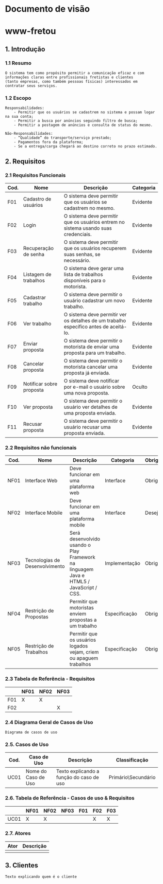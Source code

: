 # Documento de visão
# www-fretou
## 1. Introdução
### 1.1 Resumo

    O sistema tem como propósito permitir a comunicação eficaz e com informações claras entre profissionais fretistas e clientes
    (tanto empresas, como também pessoas físicas) interessados em contratar seus serviços.


### 1.2 Escopo

    Responsabilidades:
        - Permitir que os usuários se cadastrem no sistema e possam logar na sua conta;
        - Permitir a busca por anúncios seguindo filtro de busca;
        - Permitir a postagem de anúncios e consulta de status do mesmo.

    Não-Responsabilidades:
        - “Qualidade” do transporte/serviço prestado;
        - Pagamentos fora da plataforma;
        - Se a entrega/carga chegará ao destino correto no prazo estimado.

## 2. Requisitos

### 2.1 Requisitos Funcionais

| Cod. | Nome | Descrição | Categoria |
| -------- | -------- | -------- | -------- |
| F01 | Cadastro de usuários |	O sistema deve permitir que os usuários se cadastrem no mesmo. |	Evidente |
| F02 | Login |	O sistema deve permitir que os usuários entrem no sistema usando suas credenciais. |	Evidente |
| F03 | Recuperação de senha |	O sistema deve permitir que os usuários recuperem suas senhas, se necessário. |	Evidente |
| F04 | Listagem de  trabalhos |	O sistema deve gerar uma lista de trabalhos disponíveis para o motorista. |	Evidente |
| F05 | Cadastrar trabalho |	O sistema deve permitir o usuário cadastrar um novo trabalho. |	Evidente |
| F06 | Ver trabalho |	O sistema deve permitir ver os detalhes de um trabalho específico antes de aceitá-lo. |	Evidente |
| F07 | Enviar proposta |	 O sistema deve permitir o motorista de enviar uma proposta para um trabalho. |	Evidente |
| F08 | Cancelar proposta |	O sistema deve permitir o motorista cancelar uma proposta já enviada. |	Evidente |
| F09 | Notificar sobre proposta |	O sistema deve notificar por e-mail o usuário sobre uma nova proposta. |	Oculto |
| F10 | Ver proposta |	O sistema deve permitir o usuário ver detalhes de uma proposta enviada. |	Evidente |
| F11 | Recusar proposta |	O sistema deve permitir o usuário recusar uma proposta enviada. |	Evidente |

### 2.2 Requisitos não funcionais

| Cod. | Nome | Descrição | Categoria | Obrigatoriedade| Permanência |
| -------- | -------- | -------- | -------- | -------- | -------- |
| NF01 | Interface Web |	Deve funcionar em uma plataforma web |	Interface | Obrigatório | Permanente |
| NF02 | Interface Mobile |	Deve funcionar em uma plataforma mobile |	Interface | Desejável | Transitório |
| NF03 | Tecnologias de Desenvolvimento |	Será desenvolvido usando o Play Framework na linguagem Java e HTML5 / JavaScript / CSS. |	Implementação | Obrigatório | Transitório |
| NF04 | Restrição de Propostas |	Permitir que motoristas enviem propostas a um trabalho |	Especificação | Obrigatório | Transitório |
| NF05 | Restrição de Trabalhos |	Permitir que os usuários logados vejam, criem ou apaguem trabalhos |	Especificação | Obrigatório | Transitório |

### 2.3 Tabela de Referência - Requisitos

| | NF01 | NF02 | NF03 |
| -------- | -------- | -------- | -------- |
| F01 | X | X |	|
| F02 |  | | X |

### 2.4 Diagrama Geral de Casos de Uso

    Diagrama de casos de uso

### 2.5. Casos de Uso

| Cod. | Caso de Uso | Descrição | Classificação |
| -------- | -------- | -------- | -------- |
| UC01 | Nome do Caso de Uso |	Texto explicando a função do caso de uso |	Primário\Secundário |

### 2.6. Tabela de Referência - Casos de uso & Requisitos

| | NF01 | NF02 | NF03 | F01 | F02 | F03 |
| -------- | -------- | -------- | -------- | -------- | -------- | -------- |
| UC01 | X | X | | | X | X |

### 2.7. Atores

| Ator | Descrição |
| -------- | -------- |
| | |  

## 3. Clientes

    Texto explicando quem é o cliente
